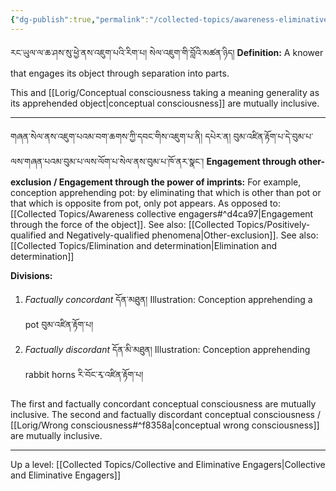 ```yaml
---
{"dg-publish":true,"permalink":"/collected-topics/awareness-eliminative-engagers/"}
---
```


རང་ཡུལ་ལ་ཆ་ཤས་སུ་ཕྱེ་ནས་འཇུག་པའི་རིག་པ། སེལ་འཇུག་གི་བློའི་མཚན་ཉིད།
**Definition:** A knower that engages its object through separation into parts.

This and [[Lorig/Conceptual consciousness taking a meaning generality as its apprehended object\|conceptual consciousness]] are mutually inclusive.

---
གཞན་སེལ་ནས་འཇུག་པའམ་བག་ཆགས་ཀྱི་དབང་གིས་འཇུག་པ་ནི།
དཔེར་ན། བུམ་འཛིན་རྟོག་པ་དེ་བུམ་པ་ལས་གཞན་པའམ་བུམ་པ་ལས་ལོག་པ་སེལ་ནས་བུམ་པ་ཁོ་ནར་སྣང་།
**Engagement through other-exclusion / Engagement through the power of imprints:** For example, conception apprehending pot: by eliminating that which is other than pot or that which is opposite from pot, only pot appears.
As opposed to: [[Collected Topics/Awareness collective engagers#^d4ca97\|Engagement through the force of the object]].
See also: [[Collected Topics/Positively-qualified and Negatively-qualified phenomena\|Other-exclusion]].
See also: [[Collected Topics/Elimination and determination\|Elimination and determination]]

**Divisions:**
1. *Factually concordant* དོན་མཐུན།
   Illustration: Conception apprehending a pot བུམ་འཛིན་རྟོག་པ།
2. *Factually discordant* དོན་མི་མཐུན།
   Illustration: Conception apprehending rabbit horns རི་བོང་རྭ་འཛིན་རྟོག་པ།

The first and factually concordant conceptual consciousness are mutually inclusive.
The second and factually discordant conceptual consciousness / [[Lorig/Wrong consciousness#^f8358a\|conceptual wrong consciousness]] are mutually inclusive.

---
Up a level: [[Collected Topics/Collective and Eliminative Engagers\|Collective and Eliminative Engagers]]